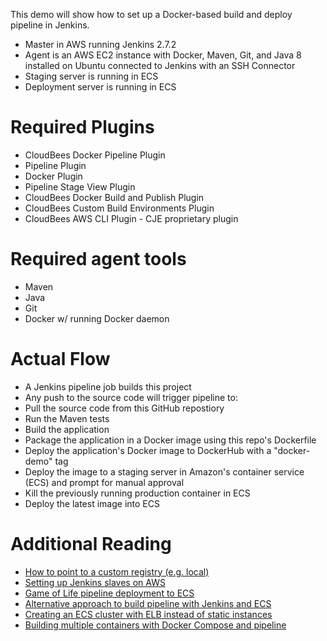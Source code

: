 
This demo will show how to set up a Docker-based build and deploy pipeline in Jenkins.
- Master in AWS running Jenkins 2.7.2
- Agent is an AWS EC2 instance with Docker, Maven, Git, and Java 8 installed on Ubuntu connected to Jenkins with an SSH Connector
- Staging server is running in ECS
- Deployment server is running in ECS

# Required Plugins
- CloudBees Docker Pipeline Plugin
- Pipeline Plugin
- Docker Plugin
- Pipeline Stage View Plugin
- CloudBees Docker Build and Publish Plugin
- CloudBees Custom Build Environments Plugin
- CloudBees AWS CLI Plugin - CJE proprietary plugin

# Required agent tools
- Maven
- Java
- Git
- Docker w/ running Docker daemon

# Actual Flow
- A Jenkins pipeline job builds this project
- Any push to the source code will trigger pipeline to:
- Pull the source code from this GitHub repostiory
- Run the Maven tests
- Build the application
- Package the application in a Docker image using this repo's Dockerfile
- Deploy the application's Docker image to DockerHub with a "docker-demo" tag
- Deploy the image to a staging server in Amazon's container service (ECS) and prompt for manual approval
- Kill the previously running production container in ECS
- Deploy the latest image into ECS

# Additional Reading
- [How to point to a custom registry (e.g. local)](http://documentation.cloudbees.com/docs/cje-user-guide/docker-workflow.html)
- [Setting up Jenkins slaves on AWS](https://www.cloudbees.com/blog/setting-jenkins-ec2-slaves)
- [Game of Life pipeline deployment to ECS](https://github.com/cyrille-leclerc/game-of-life/blob/amazon-ecs-pipeline/Jenkinsfile)
- [Alternative approach to build pipeline with Jenkins and ECS](https://blogs.aws.amazon.com/application-management/post/Tx32RHFZHXY6ME1/Set-up-a-build-pipeline-with-Jenkins-and-Amazon-ECS)
- [Creating an ECS cluster with ELB instead of static instances](http://www.ybrikman.com/writing/2015/11/11/running-docker-aws-ground-up/)
- [Building multiple containers with Docker Compose and pipeline](https://www.cloudbees.com/blog/docker-flow-proxy-%E2%80%93-demand-haproxy-service-discovery-and-reconfiguration-jenkins-pipeline)

